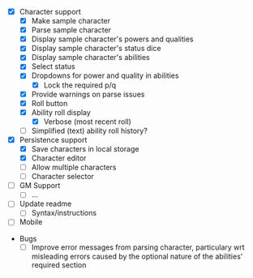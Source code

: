 - [x] Character support
  - [x] Make sample character
  - [x] Parse sample character
  - [x] Display sample character's powers and qualities
  - [x] Display sample character's status dice
  - [x] Display sample character's abilities
  - [x] Select status
  - [x] Dropdowns for power and quality in abilities
    - [x] Lock the required p/q
  - [x] Provide warnings on parse issues
  - [x] Roll button
  - [x] Ability roll display
    - [x] Verbose (most recent roll)
  - [ ] Simplified (text) ability roll history?
- [x] Persistence support
  - [x] Save characters in local storage
  - [x] Character editor
  - [ ] Allow multiple characters
  - [ ] Character selector
- [ ] GM Support
  - [ ] ...
- [ ] Update readme
  - [ ] Syntax/instructions
- [ ] Mobile
- Bugs
  - [ ] Improve error messages from parsing character, particulary wrt misleading errors caused by the optional nature of the abilities' required section
